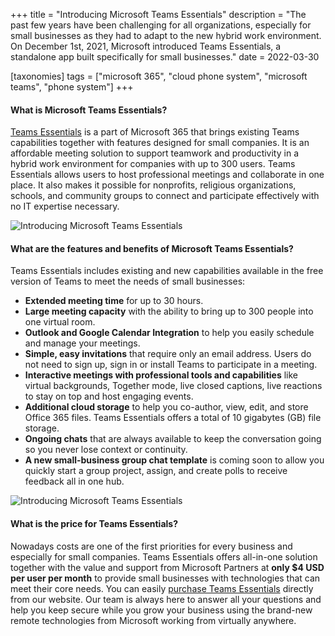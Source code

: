 +++
title = "Introducing Microsoft Teams Essentials"
description = "The past few years have been challenging for all organizations, especially for small businesses as they had to adapt to the new hybrid work environment. On December 1st, 2021, Microsoft introduced Teams Essentials, a standalone app built specifically for small businesses."
date = 2022-03-30

[taxonomies]
tags = ["microsoft 365", "cloud phone system", "microsoft teams", "phone system"]
+++

#### What is Microsoft Teams Essentials? 

[Teams Essentials](https://www.microsoft.com/en-us/microsoft-teams/compare-microsoft-teams-options?activetab=pivot:primaryr1) is a part of Microsoft 365 that brings existing Teams capabilities together with features designed for small companies. It is an affordable meeting solution to support teamwork and productivity in a hybrid work environment for companies with up to 300 users. Teams Essentials allows users to host professional meetings and collaborate in one place. It also makes it possible for nonprofits, religious organizations, schools, and community groups to connect and participate effectively with no IT expertise necessary.  

![Introducing Microsoft Teams Essentials](/img/teamsessential-1.png)

#### What are the features and benefits of Microsoft Teams Essentials? 

Teams Essentials includes existing and new capabilities available in the free version of Teams to meet the needs of small businesses: 

* **Extended meeting time** for up to 30 hours. 
* **Large meeting capacity** with the ability to bring up to 300 people into one virtual room. 
* **Outlook and Google Calendar Integration** to help you easily schedule and manage your meetings.
* **Simple, easy invitations** that require only an email address. Users do not need to sign up, sign in or install Teams to participate in a meeting.  
* **Interactive meetings with professional tools and capabilities** like virtual backgrounds, Together mode, live closed captions, live reactions to stay on top and host engaging events. 
* **Additional cloud storage** to help you co-author, view, edit, and store Office 365 files. Teams Essentials offers a total of 10 gigabytes (GB) file storage. 
* **Ongoing chats** that are always available to keep the conversation going so you never lose context or continuity. 
* **A new small-business group chat template** is coming soon to allow you quickly start a group project, assign, and create polls to receive feedback all in one hub. 

![Introducing Microsoft Teams Essentials](/img/teamsessential-2.png)

#### What is the price for Teams Essentials? 

Nowadays costs are one of the first priorities for every business and especially for small companies. Teams Essentials offers all-in-one solution together with the value and support from Microsoft Partners at **only $4 USD per user per month** to provide small businesses with technologies that can meet their core needs. You can easily [purchase Teams Essentials](https://o365hq.com/license/CFQ7TTC0JN4R-0002-P1Y-M) directly from our website. Our team is always here to answer all your questions and help you keep secure while you grow your business using the brand-new remote technologies from Microsoft working from virtually anywhere. 

